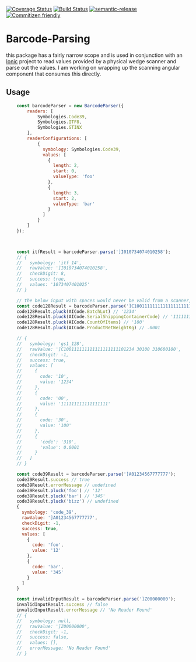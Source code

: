 [![Coverage Status](https://coveralls.io/repos/github/stonelasley/barcode-parsing/badge.svg?branch=master)](https://coveralls.io/github/stonelasley/barcode-parsing?branch=master)
[![Build Status](https://app.travis-ci.com/stonelasley/barcode-parsing.svg?branch=master)](https://app.travis-ci.com/stonelasley/barcode-parsing)
[![semantic-release](https://img.shields.io/badge/%20%20%F0%9F%93%A6%F0%9F%9A%80-semantic--release-e10079.svg)](https://github.com/semantic-release/semantic-release)
[![Commitizen friendly](https://img.shields.io/badge/commitizen-friendly-brightgreen.svg)](http://commitizen.github.io/cz-cli/)

# Barcode-Parsing

this package has a fairly narrow scope and is used in conjunction with an [Ionic](https://ionicframework.com/) project to read values provided by a physical wedge scanner and parse out the values. I am working on wrapping up the scanning angular component that consumes this directly. 


## Usage
```javascript
    const barcodeParser = new BarcodeParser({
        readers: [
            Symbologies.Code39,
            Symbologies.ITF8,
            Symbologies.GTINX
        ],
        readerConfigurations: [
            {
              symbology: Symbologies.Code39,
              values: [
                {
                  length: 2,
                  start: 0,
                  valueType: 'foo'
                },
                {
                  length: 3,
                  start: 2,
                  valueType: 'bar'
                }
              ]
            }
        ]
    });



    const itfResult = barcodeParser.parse(']I010734074010258');
    // {
    //   symbology: 'itf_14',
    //   rawValue: ']I010734074010258',
    //   checkDigit: 8,
    //   success: true,
    //   values: '1073407401025'
    // }

    // the below input with spaces would never be valid from a scanner, the spaces would instead be an invisible [group seperator](http://www.theasciicode.com.ar/ascii-control-characters/group-separator-ascii-code-29.html). This library replaces the GS character with a space before parsing so it works for both illustrative purposes and testing. 
    const code128Result = barcodeParser.parse(']C100111111111111111111101234 30100 310600100');
    code128Result.pluck(AICode.BatchLot) // '1234'
    code128Result.pluck(AICode.SerialShippingContainerCode) // '111111111111111111'
    code128Result.pluck(AICode.CountOfItems) // '100'
    code128Result.pluck(AICode.ProductNetWeightKg) // .0001

    // {
    //   symbology: 'gs1_128',
    //   rawValue: ']C100111111111111111111101234 30100 310600100',
    //   checkDigit: -1,
    //   success: true,
    //   values: [
    //     {
    //       code: '10',
    //       value: '1234'
    //     },
    //     {
    //       code: '00',
    //       value: '111111111111111111'
    //     },
    //     {
    //       code: '30',
    //       value: '100'
    //     },
    //     {
    //       'code': '310',
    //       'value': 0.0001
    //     }
    //   ]
    // }  

    const code39Result = barcodeParser.parse(']A01234567777777');
    code39Result.success // true
    code39Result.errorMessage // undefined
    code39Result.pluck('foo') // '12'
    code39Result.pluck('bar') // '345'
    code39Result.pluck('bizz') // undefined
    {
      symbology: 'code_39',
      rawValue: ']A01234567777777',
      checkDigit: -1,
      success: true,
      values: [
        {
          code: 'foo',
          value: '12'
        },
        {
          code: 'bar',
          value: '345'
        }
      ]
    }

    const invalidInputResult = barcodeParser.parse(']Z00000000');
    invalidInputResult.success // false
    invalidInputResult.errorMessage // 'No Reader Found'
    // {
    //   symbology: null,
    //   rawValue: ']Z00000000',
    //   checkDigit: -1,
    //   success: false,
    //   values: [],
    //   errorMessage: 'No Reader Found'
    // }
```
